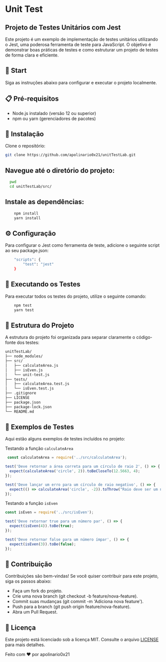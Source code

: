 # Unit Test

## Projeto de Testes Unitários com Jest
<p>Este projeto é um exemplo de implementação de testes unitários utilizando o Jest, uma poderosa ferramenta de teste para JavaScript. O objetivo é demonstrar boas práticas de testes e como estruturar um projeto de testes de forma clara e eficiente.</p>

## 🚀 Start
<p>Siga as instruções abaixo para configurar e executar o projeto localmente.</p>

## 📋 Pré-requisitos
- Node.js instalado (versão 12 ou superior)
- npm ou yarn (gerenciadores de pacotes)

## 🔧 Instalação
Clone o repositório:
   ```bash
   git clone https://github.com/apolinario0x21/unitTestLab.git
   ```

## Navegue até o diretório do projeto:
```bash
  pwd
  cd unitTestLab/src/
```

## Instale as dependências:
```bash
    npm install
    yarn install
```

## ⚙️ Configuração
Para configurar o Jest como ferramenta de teste, adicione o seguinte script ao seu package.json:

```bash
    "scripts": {
        "test": "jest"
    }
```

## 🧪 Executando os Testes
Para executar todos os testes do projeto, utilize o seguinte comando:
```bash
    npm test
    yarn test
```

## 📂 Estrutura do Projeto
A estrutura do projeto foi organizada para separar claramente o código-fonte dos testes:

```bash
unitTestLab/
├── node_modules/
├── src/
│   ├── calculateArea.js
│   ├── isEven.js
│   └── unit-test.js
├── tests/
│   ├── calculateArea.test.js
│   └── isEven.test.js
├── .gitignore
├── LICENSE
├── package.json
├── package-lock.json
└── README.md
```

## 📝 Exemplos de Testes
Aqui estão alguns exemplos de testes incluídos no projeto:

Testando a função ```calculateArea```

```javascript
 const calculateArea = require('../src/calculateArea');

test('Deve retornar a área correta para um círculo de raio 2', () => {
  expect(calculateArea('circle', 2)).toBeCloseTo(12.5663, 4);
});

test('Deve lançar um erro para um círculo de raio negativo', () => {
  expect(() => calculateArea('circle', -2)).toThrow("Raio deve ser um número positivo");
});
```

Testando a função ```isEven```
```javascript
const isEven = require('../src/isEven');

test('Deve retornar true para um número par', () => {
  expect(isEven(4)).toBe(true);
});

test('Deve retornar false para um número ímpar', () => {
  expect(isEven(3)).toBe(false);
});
```

## 🤝 Contribuição
Contribuições são bem-vindas! Se você quiser contribuir para este projeto, siga os passos abaixo:

- Faça um fork do projeto.
- Crie uma nova branch (git checkout -b feature/nova-feature).
- Commit suas mudanças (git commit -m 'Adiciona nova feature').
- Push para a branch (git push origin feature/nova-feature).
- Abra um Pull Request.

## 📄 Licença
Este projeto está licenciado sob a licença MIT. Consulte o arquivo [LICENSE]() para mais detalhes.

Feito com ❤️ por apolinario0x21
